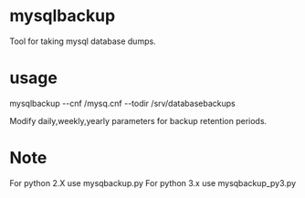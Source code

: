 # mysqlbackup

Tool for taking mysql database dumps.

# usage

mysqlbackup --cnf /mysq.cnf --todir /srv/databasebackups

Modify daily,weekly,yearly parameters for backup retention periods.


# Note 
For python 2.X use mysqbackup.py
For python 3.x use mysqbackup_py3.py
